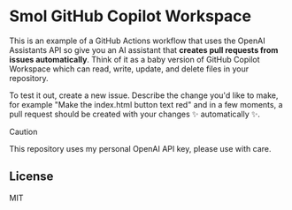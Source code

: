 # Smol GitHub Copilot Workspace

This is an example of a GitHub Actions workflow that uses the OpenAI Assistants API so give you an AI assistant that **creates pull requests from issues automatically**. Think of it as a baby version of GitHub Copilot Workspace which can read, write, update, and delete files in your repository.

To test it out, create a new issue. Describe the change you'd like to make, for example "Make the index.html button text red" and in a few moments, a pull request should be created with your changes ✨ automatically ✨. 

> [!CAUTION]
> This repository uses my personal OpenAI API key, please use with care.

## License

MIT
